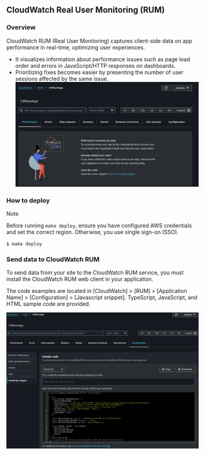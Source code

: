## CloudWatch Real User Monitoring (RUM)
### Overview

CloudWatch RUM (Real User Monitoring) captures client-side data on app performance in real-time, optimizing user experiences.

- It visualizes information about performance issues such as page load order and errors in JavaScript/HTTP responses on dashboards.
- Prioritizing fixes becomes easier by presenting the number of user sessions affected by the same issue.
![RUM_performance_monitoring](./cloudwatch-rum-performance.png)

### How to deploy
> [!NOTE]
> Before running `make deploy`, ensure you have configured AWS credentials and set the correct region. Otherwise, you use single sign-on (SSO).

```shell
$ make deploy
```

### Send data to CloudWatch RUM 
To send data from your site to the CloudWatch RUM service, you must install the CloudWatch RUM web client in your application.

The code examples are located in [CloudWatch] > [RUM] > [Application Name] > [Configuration] > [Javascript snippet]. TypeScript, JavaScript, and HTML sample code are provided.

![snippet](snippet.png)